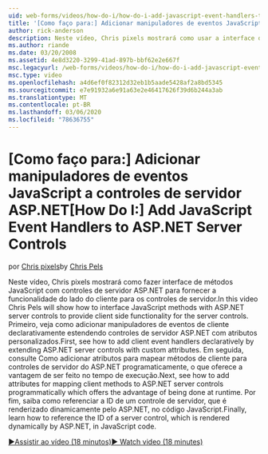 ```yaml
---
uid: web-forms/videos/how-do-i/how-do-i-add-javascript-event-handlers-to-aspnet-server-controls
title: '[Como faço para:] Adicionar manipuladores de eventos JavaScript a controles de servidor ASP.NET | Microsoft Docs'
author: rick-anderson
description: Neste vídeo, Chris pixels mostrará como usar a interface de métodos JavaScript com controles de servidor ASP.NET para fornecer a funcionalidade do lado do cliente para o servidor contr...
ms.author: riande
ms.date: 03/20/2008
ms.assetid: 4e8d3220-3299-41ad-897b-bbf62e2e667f
msc.legacyurl: /web-forms/videos/how-do-i/how-do-i-add-javascript-event-handlers-to-aspnet-server-controls
msc.type: video
ms.openlocfilehash: a4d6ef0f82312d32eb1b5aade5428af2a8bd5345
ms.sourcegitcommit: e7e91932a6e91a63e2e46417626f39d6b244a3ab
ms.translationtype: MT
ms.contentlocale: pt-BR
ms.lasthandoff: 03/06/2020
ms.locfileid: "78636755"
---
```

# <a name="how-do-i-add-javascript-event-handlers-to-aspnet-server-controls"></a><span data-ttu-id="a45f2-103">[Como faço para:] Adicionar manipuladores de eventos JavaScript a controles de servidor ASP.NET</span><span class="sxs-lookup"><span data-stu-id="a45f2-103">[How Do I:] Add JavaScript Event Handlers to ASP.NET Server Controls</span></span>

<span data-ttu-id="a45f2-104">por [Chris pixels](https://twitter.com/chrispels)</span><span class="sxs-lookup"><span data-stu-id="a45f2-104">by [Chris Pels](https://twitter.com/chrispels)</span></span>

<span data-ttu-id="a45f2-105">Neste vídeo, Chris pixels mostrará como fazer interface de métodos JavaScript com controles de servidor ASP.NET para fornecer a funcionalidade do lado do cliente para os controles de servidor.</span><span class="sxs-lookup"><span data-stu-id="a45f2-105">In this video Chris Pels will show how to interface JavaScript methods with ASP.NET server controls to provide client side functionality for the server controls.</span></span> <span data-ttu-id="a45f2-106">Primeiro, veja como adicionar manipuladores de eventos de cliente declarativamente estendendo controles de servidor ASP.NET com atributos personalizados.</span><span class="sxs-lookup"><span data-stu-id="a45f2-106">First, see how to add client event handlers declaratively by extending ASP.NET server controls with custom attributes.</span></span> <span data-ttu-id="a45f2-107">Em seguida, consulte Como adicionar atributos para mapear métodos de cliente para controles de servidor do ASP.NET programaticamente, o que oferece a vantagem de ser feito no tempo de execução.</span><span class="sxs-lookup"><span data-stu-id="a45f2-107">Next, see how to add attributes for mapping client methods to ASP.NET server controls programmatically which offers the advantage of being done at runtime.</span></span> <span data-ttu-id="a45f2-108">Por fim, saiba como referenciar a ID de um controle de servidor, que é renderizado dinamicamente pelo ASP.NET, no código JavaScript.</span><span class="sxs-lookup"><span data-stu-id="a45f2-108">Finally, learn how to reference the ID of a server control, which is rendered dynamically by ASP.NET, in JavaScript code.</span></span>

[<span data-ttu-id="a45f2-109">&#9654;Assistir ao vídeo (18 minutos)</span><span class="sxs-lookup"><span data-stu-id="a45f2-109">&#9654; Watch video (18 minutes)</span></span>](https://channel9.msdn.com/Blogs/ASP-NET-Site-Videos/how-do-i-add-javascript-event-handlers-to-aspnet-server-controls)

